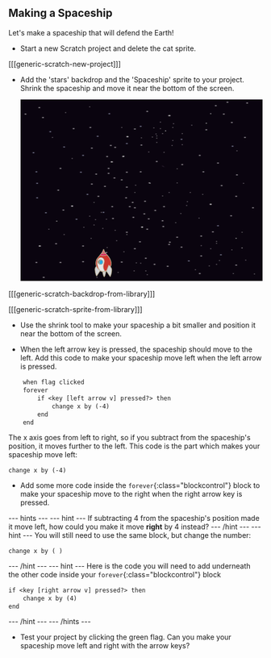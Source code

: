 ## Making a Spaceship

Let's make a spaceship that will defend the Earth!

+ Start a new Scratch project and delete the cat sprite.

[[[generic-scratch-new-project]]]

+ Add the 'stars' backdrop and the 'Spaceship' sprite to your project. Shrink the spaceship and move it near the bottom of the screen.

	![screenshot](images/invaders-sprites.png)

[[[generic-scratch-backdrop-from-library]]]

[[[generic-scratch-sprite-from-library]]]

+ Use the shrink tool to make your spaceship a bit smaller and position it near the bottom of the screen.

+ When the left arrow key is pressed, the spaceship should move to the left. Add this code to make your spaceship move left when the left arrow is pressed.

```blocks
	when flag clicked
	forever
		if <key [left arrow v] pressed?> then
			change x by (-4)
		end
	end
```

The x axis goes from left to right, so if you subtract from the spaceship's position, it moves further to the left. This code is the part which makes your spaceship move left:

```blocks
change x by (-4)
```

+ Add some more code inside the `forever`{:class="blockcontrol"} block to make your spaceship move to the right when the right arrow key is pressed.

--- hints ---
--- hint ---
If subtracting 4 from the spaceship's position made it move left, how could you make it move **right** by 4 instead?
--- /hint ---
--- hint ---
You will still need to use the same block, but change the number:
```blocks
change x by ( )
```
--- /hint ---
--- hint ---
Here is the code you will need to add underneath the other code inside your `forever`{:class="blockcontrol"} block
```blocks
if <key [right arrow v] pressed?> then
	change x by (4)
end
```
--- /hint ---
--- /hints ---

+ Test your project by clicking the green flag. Can you make your spaceship move left and right with the arrow keys?
